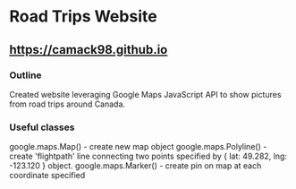 # Road Trips Website
## https://camack98.github.io
### Outline
Created website leveraging Google Maps JavaScript API to show pictures from road trips around Canada.
### Useful classes
google.maps.Map() - create new map object
google.maps.Polyline() - create 'flightpath' line connecting two points specified by { lat: 49.282, lng: -123.120 } object.
google.maps.Marker() - create pin on map at each coordinate specified 
